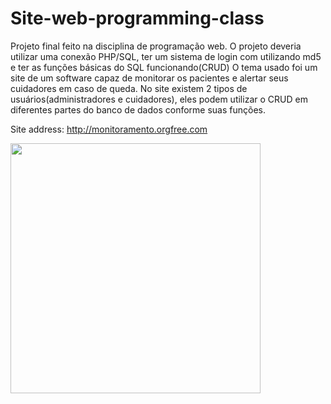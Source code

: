 # Site-web-programming-class

Projeto final feito na disciplina de programação web. O projeto deveria utilizar uma conexão PHP/SQL, ter um sistema de login com utilizando md5 e ter as funções básicas do SQL funcionando(CRUD)
O tema usado foi um site de um software capaz de monitorar os pacientes e alertar seus cuidadores em caso de queda. No site existem 2 tipos de usuários(administradores e cuidadores), eles podem utilizar o CRUD em diferentes partes do banco de dados conforme suas funções.

Site address: http://monitoramento.orgfree.com


<img src="paginaInicial.jpeg" width="400">
